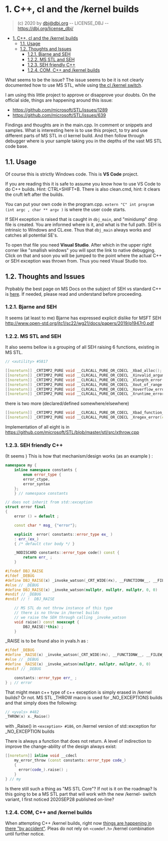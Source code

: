 
# 1. C++, cl and the /kernel builds

> (c) 2020 by dbj@dbj.org -- LICENSE_DBJ -- https://dbj.org/license_dbj/

- [1. C++, cl and the /kernel builds](#1-c-cl-and-the-kernel-builds)
  - [1.1. Usage](#11-usage)
  - [1.2. Thoughts and Issues](#12-thoughts-and-issues)
    - [1.2.1. Bjarne and SEH](#121-bjarne-and-seh)
    - [1.2.2. MS STL and SEH](#122-ms-stl-and-seh)
    - [1.2.3. SEH friendly C++](#123-seh-friendly-c)
    - [1.2.4. COM, C++ and /kernel builds](#124-com-c-and-kernel-builds)


What seems to be the issue? The issue seems to be it is not clearly documented how to use MS STL, while using [the cl /kernel switch](https://docs.microsoft.com/en-us/cpp/build/reference/kernel-create-kernel-mode-binary?view=vs-2019).

I am using this little project to approve or disapprove your doubts. On the official side, things are happening around this issue:

- https://github.com/microsoft/STL/issues/1289
- https://github.com/microsoft/STL/issues/639


Findings and thoughts are in the main.cpp. In comment or snippets and samples. What is interesting here is to use this project, to try and use different parts of MS STL in cl kernel build. And then follow through debugger where is your sample taking you in the depths of the vast MS STL code base.

## 1.1. Usage

Of course this is strictly Windows code. This is **VS Code** project. 

If you are reading this it is safe to assume you know how to use VS Code to do C++ builds. Hint: CTRL+SHIFT+B. There is also clean.cmd, hint: it clears the cruft left after the builds.

You can put your own code in the program.cpp. `extern "C" int program (int argc , char ** argv )` is where the user code starts. 

If SEH exception is raised that is caught in `dbj_main`, and "minidump" dmp file is created. You are informed where is it, and what is the full path. SEH is intrinsic to Windows and CL.exe. Thus that `dbj_main` always works and catches all potential SE's.

To open that file you need **Visual Studio**. After which in the upper right corner like "smallish windows" you will spot the link to native debugging. Click on that and soon you will be jumped to the point where the actual C++ or SEH exception was thrown from. Thus you need Visual Studio too.

## 1.2. Thoughts and Issues

Prpbably the best page on MS Docs on the subject of SEH vs standard C++ is [here](https://docs.microsoft.com/en-us/cpp/build/reference/eh-exception-handling-model?view=vs-2019#default-exception-handling-behavior). If needed, please read and understand before proceeding.

### 1.2.1. Bjarne and SEH

It seems (at least to me) Bjarne has expressed explicit dislike for MSFT SEH
http://www.open-std.org/jtc1/sc22/wg21/docs/papers/2019/p1947r0.pdf

### 1.2.2. MS STL and SEH
It also seems bellow is a grouping of all SEH raising 6 functions, existing in MS STL.
```cpp
// <xutility> #5817

[[noreturn]] _CRTIMP2_PURE void __CLRCALL_PURE_OR_CDECL _Xbad_alloc();
[[noreturn]] _CRTIMP2_PURE void __CLRCALL_PURE_OR_CDECL _Xinvalid_argument(_In_z_ const char*);
[[noreturn]] _CRTIMP2_PURE void __CLRCALL_PURE_OR_CDECL _Xlength_error(_In_z_ const char*);
[[noreturn]] _CRTIMP2_PURE void __CLRCALL_PURE_OR_CDECL _Xout_of_range(_In_z_ const char*);
[[noreturn]] _CRTIMP2_PURE void __CLRCALL_PURE_OR_CDECL _Xoverflow_error(_In_z_ const char*);
[[noreturn]] _CRTIMP2_PURE void __CLRCALL_PURE_OR_CDECL _Xruntime_error(_In_z_ const char*);
```
there is two more (declared/defined somewhere/elsewhere)
```cpp
[[noreturn]] _CRTIMP2_PURE void __CLRCALL_PURE_OR_CDECL _Xbad_function_call();
[[noreturn]] _CRTIMP2_PURE void __CLRCALL_PURE_OR_CDECL _Xregex_error(const regex_constants::error_type _Code);
```

Implementation of all eight is in https://github.com/microsoft/STL/blob/master/stl/src/xthrow.cpp

### 1.2.3. SEH friendly C++
(It seems ) This is how that mechanism/design works (as an example ) :
```cpp
namespace my {
    inline namespace constants {
        enum error_type { 
        error_ctype,
        error_syntax
    };
    } // namespace constants

// does not inherit from std::exception
struct error final 
{ 
    error () = default ;

    const char * msg_ {"error"};

    explicit  error( constants::error_type ex_ ) 
    : err_(ex_) 
    { /* default ctor body */ }

    _NODISCARD constants::error_type code() const {
        return err_ ;
    }

#ifndef DBJ_RAISE 
#ifdef _DEBUG
#define DBJ_RAISE(x) _invoke_watson(_CRT_WIDE(#x), __FUNCTIONW__, __FILEW__, __LINE__, 0)
#else // _DEBUG
#define DBJ_RAISE(x) _invoke_watson(nullptr, nullptr, nullptr, 0, 0)
#endif // _DEBUG    
#endif // !  DBJ_RAISE

    // MS STL do not throw instance of this type
    // there is no throw in /kernel builds
    // we raise the SEH through calling _invoke_watson
    void raise() const noexcept { 
        DBJ_RAISE(*this) ;
    }

```
 _RAISE is to be found also in yvals.h as :
```cpp
#ifdef _DEBUG
#define _RAISE(x) _invoke_watson(_CRT_WIDE(#x), __FUNCTIONW__, __FILEW__, __LINE__, 0)
#else // _DEBUG
#define _RAISE(x) _invoke_watson(nullptr, nullptr, nullptr, 0, 0)
#endif // _DEBUG

    constants::error_type err_ ;
} ; // error
```
That might mean c++ type of c++ exception is simply erased in /kernel builds?
Or not. MS STL _THROW macro is used for _NO_EXCEPTIONS builds and that simply does the following:

```cpp
// <yvals> #482
_THROW(x) x._Raise()
```
with _Raise() in `<exception> #186`, on /kernel version of std::exception for _NO_EXCEPTION builds

There is always a function that does not return. A level of indirection to improve the change-ability of the design always exist:
```cpp
[[noreturn]] inline void __cdecl 
    my_error_throw (const constants::error_type code_) 
    {
      error(code_).raise() ;
    }
} // my
```

<!-- 
 1.2.4. The mythical (MS STL)"CORE"

First mentioned here (by Billy O Neal) :
https://devblogs.microsoft.com/cppblog/stl-features-and-fixes-in-vs-2017-15-8/

\<begin citation>

<i>
The header structure of the STL was changed to allow use of a subset of the library in 
conditions where the user can’t link with msvcp140.dll, such as driver development. 
(Previously the hard dependency on msvcp and pragma detect mismatch were injected by our 
base configuration header included by everything.) The following headers are now 
considered “core” and don’t inject our runtime dependencies (though we do still assume 
some form of CRT headers are present):

```
<cstddef>
<cstdlib>
<initializer_list>
<ratio>
<type_traits>
```

We aren’t actually driver developers ourselves and are interested in feedback
 in this area if there are things we can do to make these more usable in constrained environments.
 </i>

 \<end citation>
 -->

 Is there still such a thing as "MS STL Core"? If not is it on the roadmap? Is this going to be a MS STL part that will work with the new /kernel- switch variant, I first noticed 2020SEP28 published on-line?
 
 ### 1.2.4. COM, C++ and /kernel builds
 
  When attempting C++ /kernel builds, right now [things are happening in there "by accident"](https://github.com/MicrosoftDocs/cpp-docs/issues/2494#issuecomment-701200395). Pleas do not rely on `<comdef.h>` /kernel combination until further notice.



